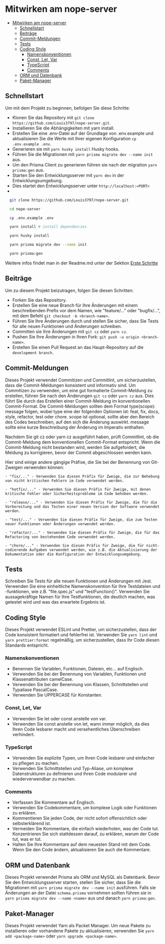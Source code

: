 # Mitwirken am nope-server

- [Mitwirken am nope-server](#mitwirken-am-nope-server)
  - [Schnellstart](#schnellstart)
  - [Beiträge](#beiträge)
  - [Commit-Meldungen](#commit-meldungen)
  - [Tests](#tests)
  - [Coding Style](#coding-style)
    - [Namenskonventionen](#namenskonventionen)
    - [Const, Let, Var](#const-let-var)
    - [TypeScript](#typescript)
    - [Comments](#comments)
  - [ORM und Datenbank](#orm-und-datenbank)
  - [Paket-Manager](#paket-manager)

## Schnellstart

Um mit dem Projekt zu beginnen, befolgen Sie diese Schritte:

- Klonen Sie das Repository mit `git clone https://github.com/Louis3797/nope-server.git`.
- Installieren Sie die Abhängigkeiten mit yarn install.
- Erstellen Sie eine .env-Datei auf der Grundlage von .env.example und aktualisieren Sie die Werte mit Ihrer eigenen Konfiguration `cp .env.example .env`.
- Generieren sie mit `yarn husky install` Husky hooks.
- Führen Sie die Migrationen mit `yarn prisma migrate dev --name init` aus.
- Um den Prisma Client zu generieren führen sie nach der migration `yarn prisma:gen` aus.
- Starten Sie den Entwicklungsserver mit `yarn dev` in der Entwicklungsumgebung.
- Dies startet den Entwicklungsserver unter `http://localhost:<PORT>`
-

```bash
  git clone https://github.com/Louis3797/nope-server.git

  cd nope-server

  cp .env.example .env

  yarn install # install dependencies

  yarn husky install

  yarn prisma migrate dev --name init

  yarn prisma:gen
```

Weitere infos findet man in der Readme.md unter der Sektion [Erste Schritte](https://github.com/Louis3797/nope-server#erste-schritte)

## Beiträge

Um zu diesem Projekt beizutragen, folgen Sie diesen Schritten:

- Forken Sie das Repository.
- Erstellen Sie eine neue Branch für Ihre Änderungen mit einem beschreibenden Prefix vor dem Namen, wie "feature/..." oder "bugfix/...", mit dem Befehl `git checkout -b <branch-name>`.
- Führen Sie Ihre Änderungen durch und stellen Sie sicher, dass Sie Tests für alle neuen Funktionen und Änderungen schreiben.
- Committen sie ihre Änderungen mit `git cz` oder `yarn cz`.
- Pushen Sie Ihre Änderungen in Ihren Fork: `git push -u origin <branch-name>`.
- Erstellen Sie einen Pull Request an das Haupt-Repository auf die `development branch`.

## Commit-Meldungen

Dieses Projekt verwendet Commitizen und Commitlint, um sicherzustellen, dass die Commit-Meldungen konsistent und informativ sind. Um Commitizen zu verwenden, um eine gut formatierte Commit-Meldung zu erstellen, führen Sie nach den Änderungen `git cz` oder `yarn cz` aus. Dies führt Sie durch das Erstellen einer Commit-Meldung im konventionellen Commit-Format. Die Commit-Meldungen sollten dem Format type(scope): message folgen, wobei type eine der folgenden Optionen ist: feat, fix, docs, style, refactor, test oder chore. scope ist optional, sollte aber den Bereich des Codes beschreiben, auf den sich die Änderung auswirkt. message sollte eine kurze Beschreibung der Änderung im Imperativ enthalten.

Nachdem Sie git cz oder yarn cz ausgeführt haben, prüft Commitlint, ob die Commit-Meldung dem konventionellen Commit-Format entspricht. Wenn die Commit-Meldung nicht bestanden wird, werden Sie aufgefordert, die Meldung zu korrigieren, bevor der Commit abgeschlossen werden kann.

Hier sind einige andere gängige Präfixe, die Sie bei der Benennung von Git-Zweigen verwenden können:

    - "fix/..." - Verwenden Sie diesen Präfix für Zweige, die zur Behebung von nicht kritischen Fehlern im Code verwendet werden.

    - "hotfix/..." - Verwenden Sie diesen Präfix für Zweige, mit denen kritische Fehler oder Sicherheitsprobleme im Code behoben werden.

    - "release/..." - Verwenden Sie diesen Präfix für Zweige, die für die Vorbereitung und das Testen einer neuen Version der Software verwendet werden.

    - "test/..." - Verwenden Sie diesen Präfix für Zweige, die zum Testen neuer Funktionen oder Änderungen verwendet werden.

    - "refactor/..." - Verwenden Sie diesen Präfix für Zweige, die für das Refactoring von bestehendem Code verwendet werden.

    - "chore/..." - Verwenden Sie diesen Präfix für Zweige, die für nicht-codierende Aufgaben verwendet werden, wie z.B. die Aktualisierung der Dokumentation oder die Konfiguration der Entwicklungsumgebung.

## Tests

Schreiben Sie Tests für alle neuen Funktionen und Änderungen mit Jest. Verwenden Sie eine einheitliche Namenskonvention für Ihre Testdateien und -funktionen, wie z.B. "file.spec.js" und "testFunction()". Verwenden Sie aussagekräftige Namen für Ihre Testfunktionen, die deutlich machen, was getestet wird und was das erwartete Ergebnis ist.

## Coding Style

Dieses Projekt verwendet ESLint und Prettier, um sicherzustellen, dass der Code konsistent formatiert und fehlerfrei ist. Verwenden Sie `yarn lint` und `yarn prettier:format` regelmäßig, um sicherzustellen, dass Ihr Code diesen Standards entspricht.

### Namenskonventionen

- Benennen Sie Variablen, Funktionen, Dateien, etc... auf Englisch.
- Verwenden Sie bei der Benennung von Variablen, Funktionen und Klassenattributen camelCase.
- Verwenden Sie bei der Benennung von Klassen, Schnittstellen und Typaliase PascalCase.
- Verwenden Sie UPPERCASE für Konstanten.

### Const, Let, Var

- Verwenden Sie let oder const anstelle von var.
- Verwenden Sie const anstelle von let, wann immer möglich, da dies Ihren Code lesbarer macht und versehentliches Überschreiben verhindert.

### TypeScript

- Verwenden Sie explizite Typen, um Ihren Code lesbarer und einfacher zu pflegen zu machen.
- Verwenden Sie Schnittstellen und Typ-Aliase, um komplexe Datenstrukturen zu definieren und Ihren Code modularer und wiederverwendbar zu machen.

### Comments

- Verfassen Sie Kommentare auf Englisch.
- Verwenden Sie Codekommentare, um komplexe Logik oder Funktionen zu erklären.
- Kommentieren Sie jeden Code, der nicht sofort offensichtlich oder selbsterklärend ist.
- Vermeiden Sie Kommentare, die einfach wiederholen, was der Code tut. Konzentrieren Sie sich stattdessen darauf, zu erklären, warum der Code tut, was er tut.
- Halten Sie Ihre Kommentare auf dem neuesten Stand mit dem Code. Wenn Sie den Code ändern, aktualisieren Sie auch die Kommentare.

## ORM und Datenbank

Dieses Projekt verwendet Prisma als ORM und MySQL als Datenbank. Bevor Sie den Entwicklungsserver starten, stellen Sie sicher, dass Sie die Migrationen mit `yarn prisma migrate dev --name init` ausführen. Falls sie Änderungen an der Datei `schema.prisma` vornehmen sollten führen sie in `yarn prisma migrate dev --name <name>` aus und danach `yarn prisma:gen`.

## Paket-Manager

Dieses Projekt verwendet Yarn als Packet Manager. Um neue Pakete zu installieren oder vorhandene Pakete zu aktualisieren, verwenden Sie `yarn add <package-name>` oder `yarn upgrade <package-name>`.
